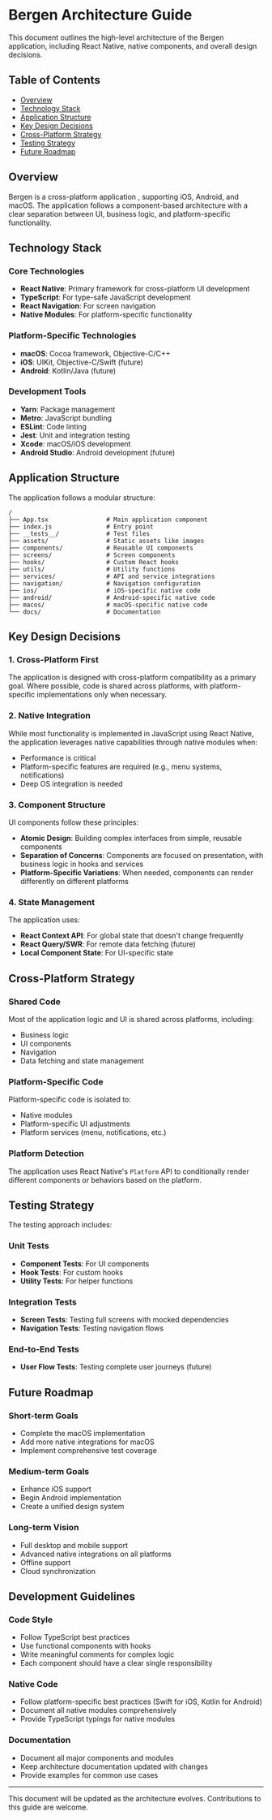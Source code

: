 # Bergen Architecture Guide

This document outlines the high-level architecture of the Bergen application, including React Native, native components, and overall design decisions.

## Table of Contents

- [Overview](#overview)
- [Technology Stack](#technology-stack)
- [Application Structure](#application-structure)
- [Key Design Decisions](#key-design-decisions)
- [Cross-Platform Strategy](#cross-platform-strategy)
- [Testing Strategy](#testing-strategy)
- [Future Roadmap](#future-roadmap)

## Overview

Bergen is a cross-platform application , supporting iOS, Android, and macOS. The application follows a component-based architecture with a clear separation between UI, business logic, and platform-specific functionality.

## Technology Stack

### Core Technologies

- **React Native**: Primary framework for cross-platform UI development
- **TypeScript**: For type-safe JavaScript development
- **React Navigation**: For screen navigation
- **Native Modules**: For platform-specific functionality

### Platform-Specific Technologies

- **macOS**: Cocoa framework, Objective-C/C++
- **iOS**: UIKit, Objective-C/Swift (future)
- **Android**: Kotlin/Java (future)

### Development Tools

- **Yarn**: Package management
- **Metro**: JavaScript bundling
- **ESLint**: Code linting
- **Jest**: Unit and integration testing
- **Xcode**: macOS/iOS development
- **Android Studio**: Android development (future)

## Application Structure

The application follows a modular structure:

```
/
├── App.tsx                # Main application component
├── index.js               # Entry point
├── __tests__/             # Test files
├── assets/                # Static assets like images
├── components/            # Reusable UI components
├── screens/               # Screen components
├── hooks/                 # Custom React hooks
├── utils/                 # Utility functions
├── services/              # API and service integrations
├── navigation/            # Navigation configuration
├── ios/                   # iOS-specific native code
├── android/               # Android-specific native code
├── macos/                 # macOS-specific native code
└── docs/                  # Documentation
```

## Key Design Decisions

### 1. Cross-Platform First

The application is designed with cross-platform compatibility as a primary goal. Where possible, code is shared across platforms, with platform-specific implementations only when necessary.

### 2. Native Integration

While most functionality is implemented in JavaScript using React Native, the application leverages native capabilities through native modules when:

- Performance is critical
- Platform-specific features are required (e.g., menu systems, notifications)
- Deep OS integration is needed

### 3. Component Structure

UI components follow these principles:

- **Atomic Design**: Building complex interfaces from simple, reusable components
- **Separation of Concerns**: Components are focused on presentation, with business logic in hooks and services
- **Platform-Specific Variations**: When needed, components can render differently on different platforms

### 4. State Management

The application uses:

- **React Context API**: For global state that doesn't change frequently
- **React Query/SWR**: For remote data fetching (future)
- **Local Component State**: For UI-specific state

## Cross-Platform Strategy

### Shared Code

Most of the application logic and UI is shared across platforms, including:

- Business logic
- UI components
- Navigation
- Data fetching and state management

### Platform-Specific Code

Platform-specific code is isolated to:

- Native modules
- Platform-specific UI adjustments
- Platform services (menu, notifications, etc.)

### Platform Detection

The application uses React Native's `Platform` API to conditionally render different components or behaviors based on the platform.

## Testing Strategy

The testing approach includes:

### Unit Tests

- **Component Tests**: For UI components
- **Hook Tests**: For custom hooks
- **Utility Tests**: For helper functions

### Integration Tests

- **Screen Tests**: Testing full screens with mocked dependencies
- **Navigation Tests**: Testing navigation flows

### End-to-End Tests

- **User Flow Tests**: Testing complete user journeys (future)

## Future Roadmap

### Short-term Goals

- Complete the macOS implementation
- Add more native integrations for macOS
- Implement comprehensive test coverage

### Medium-term Goals

- Enhance iOS support
- Begin Android implementation
- Create a unified design system

### Long-term Vision

- Full desktop and mobile support
- Advanced native integrations on all platforms
- Offline support
- Cloud synchronization

## Development Guidelines

### Code Style

- Follow TypeScript best practices
- Use functional components with hooks
- Write meaningful comments for complex logic
- Each component should have a clear single responsibility

### Native Code

- Follow platform-specific best practices (Swift for iOS, Kotlin for Android)
- Document all native modules comprehensively
- Provide TypeScript typings for native modules

### Documentation

- Document all major components and modules
- Keep architecture documentation updated with changes
- Provide examples for common use cases

---

This document will be updated as the architecture evolves. Contributions to this guide are welcome.